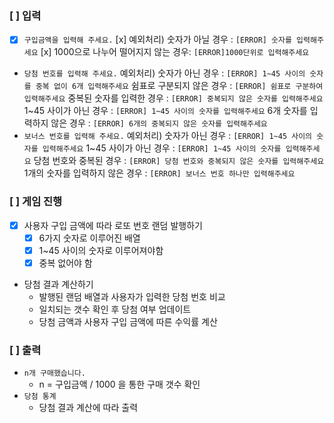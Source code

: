 ### [ ] 입력
- [x] `구입금액을 입력해 주세요.`
    [x] 예외처리) 숫자가 아닐 경우 : `[ERROR] 숫자를 입력해주세요`
          [x] 1000으로 나누어 떨어지지 않는 경우: `[ERROR]1000단위로 입력해주세요`
- `당첨 번호를 입력해 주세요.`
    예외처리) 숫자가 아닌 경우 : `[ERROR] 1~45 사이의 숫자를 중복 없이 6개 입력해주세요`
            쉼표로 구분되지 않은 경우 : `[ERROR] 쉼표로 구분하여 입력해주세요`
            중복된 숫자를 입력한 경우 : `[ERROR] 중복되지 않은 숫자를 입력해주세요`
            1~45 사이가 아닌 경우 : `[ERROR] 1~45 사이의 숫자를 입력해주세요`
            6개 숫자를 입력하지 않은 경우 : `[ERROR] 6개의 중복되지 않은 숫자를 입력해주세요`
- `보너스 번호를 입력해 주세요.`
    예외처리) 숫자가 아닌 경우 : `[ERROR] 1~45 사이의 숫자를 입력해주세요`
            1~45 사이가 아닌 경우 : `[ERROR] 1~45 사이의 숫자를 입력해주세요`
            당첨 번호와 중복된 경우 : `[ERROR] 당첨 번호와 중복되지 않은 숫자를 입력해주세요`
            1개의 숫자를 입력하지 않은 경우 : `[ERROR] 보너스 번호 하나만 입력해주세요`

### [ ] 게임 진행
- [x] 사용자 구입 금액에 따라 로또 번호 랜덤 발행하기
    - [x] 6가지 숫자로 이루어진 배열
    - [x] 1~45 사이의 숫자로 이루어져야함
    - [x] 중복 없어야 함

- 당첨 결과 계산하기
    - 발행된 랜덤 배열과 사용자가 입력한 당첨 번호 비교
    - 일치되는 갯수 확인 후 당첨 여부 업데이트
    - 당첨 금액과 사용자 구입 금액에 따른 수익률 계산

### [ ] 출력
- `n개 구매했습니다.`
    - n = 구입금액 / 1000 을 통한 구매 갯수 확인 
- `당첨 통계`
    - 당첨 결과 계산에 따라 출력
